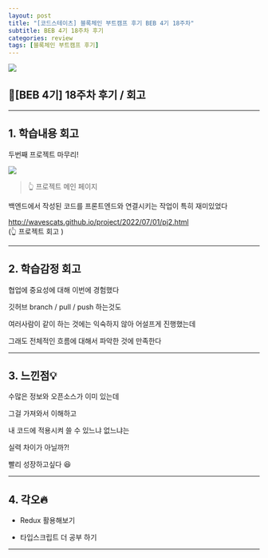 ```yaml
---
layout: post
title: "[코드스테이츠] 블록체인 부트캠프 후기 BEB 4기 18주차"
subtitle: BEB 4기 18주차 후기
categories: review
tags: [블록체인 부트캠프 후기]
---
```


![](https://velog.velcdn.com/images/-__-/post/f8356d11-ea65-4a0c-b03c-ecde9d118a6a/image.png)

## 🔗[BEB 4기] 18주차 후기 / 회고

<hr>

## 1. 학습내용 회고

두번째 프로젝트 마무리!

![](https://velog.velcdn.com/images/-__-/post/a263549b-2b3a-47a2-9a38-d016592cf812/image.png)

> 👆 프로젝트 메인 페이지

백엔드에서 작성된 코드를 프론트엔드와 연결시키는 작업이 특히 재미있었다

<http://wavescats.github.io/project/2022/07/01/pj2.html><br>
(👆 프로젝트 회고 )

<hr>

## 2. 학습감정 회고

협업에 중요성에 대해 이번에 경험했다

깃허브 branch / pull / push 하는것도

여러사람이 같이 하는 것에는 익숙하지 않아 어설프게 진행했는데

그래도 전체적인 흐름에 대해서 파악한 것에 만족한다

<hr>

## 3. 느낀점💡

수많은 정보와 오픈소스가 이미 있는데

그걸 가져와서 이해하고

내 코드에 적용시켜 쓸 수 있느냐 없느냐는

실력 차이가 아닐까?!

빨리 성장하고싶다 😆

<hr>

## 4. 각오🔥

- Redux 활용해보기

- 타입스크립트 더 공부 하기

---
